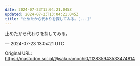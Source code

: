 ```yaml
---
date: 2024-07-23T13:04:21.045Z
updated: 2024-07-23T13:04:21.045Z
title: "止めたから代わりを探してみる。[...]"
---
```


<p>止めたから代わりを探してみる。</p>

&mdash; 2024-07-23 13:04:21 UTC

Original URL: https://mastodon.social/@sakuramochi0/112835943533474814

